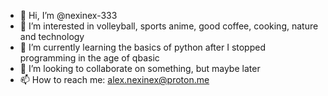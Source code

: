 - 👋 Hi, I’m @nexinex-333
- 👀 I’m interested in volleyball, sports anime, good coffee, cooking, nature and technology
- 🌱 I’m currently learning the basics of python after I stopped programming in the age of qbasic
- 💞️ I’m looking to collaborate on something, but maybe later
- 📫 How to reach me: alex.nexinex@proton.me
